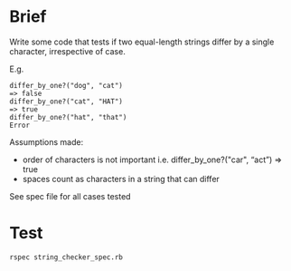 # Brief

Write some code that tests if two equal-length strings differ by a single character, irrespective of case.

E.g.

```
differ_by_one?("dog", "cat")
=> false
differ_by_one?("cat", "HAT")
=> true
differ_by_one?("hat", "that")
Error
```

Assumptions made:

- order of characters is not important
  i.e. differ_by_one?("car", “act”) => true
- spaces count as characters in a string that can differ

See spec file for all cases tested

# Test

```
rspec string_checker_spec.rb
```
